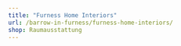 ```yaml
---
title: "Furness Home Interiors"
url: /barrow-in-furness/furness-home-interiors/
shop: Raumausstattung
---
```


